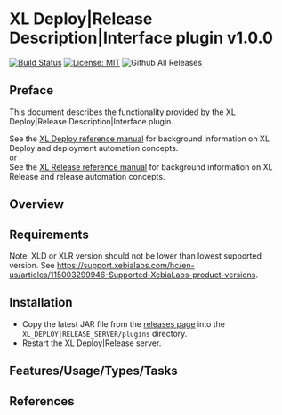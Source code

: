 # XL Deploy|Release Description|Interface plugin v1.0.0

[![Build Status][xld-ansible-step-plugin-travis-image]][xld-ansible-step-plugin-travis-url]
[![License: MIT][xld-ansible-step-plugin-license-image]][xld-ansible-step-plugin-license-url]
![Github All Releases][xld-ansible-step-plugin-downloads-image]

[xld-ansible-step-plugin-travis-image]: https://travis-ci.org/xebialabs-community/xld-ansible-step-plugin.svg?branch=master
[xld-ansible-step-plugin-travis-url]: https://travis-ci.org/xebialabs-community/xld-ansible-step-plugin
[xld-ansible-step-plugin-license-image]: https://img.shields.io/badge/License-MIT-yellow.svg
[xld-ansible-step-plugin-license-url]: https://opensource.org/licenses/MIT
[xld-ansible-step-plugin-downloads-image]: https://img.shields.io/github/downloads/xebialabs-community/xld-ansible-step-plugin/total.svg

## Preface

This document describes the functionality provided by the XL Deploy|Release Description|Interface plugin.

See the [XL Deploy reference manual](https://docs.xebialabs.com/xl-deploy) for background information on XL Deploy and deployment automation concepts.  
or  
See the [XL Release reference manual](https://docs.xebialabs.com/xl-release) for background information on XL Release and release automation concepts.  

## Overview

## Requirements

Note:  XLD or XLR version should not be lower than lowest supported version.  See <https://support.xebialabs.com/hc/en-us/articles/115003299946-Supported-XebiaLabs-product-versions>.

## Installation

* Copy the latest JAR file from the [releases page](https://github.com/xebialabs-community/xld-ansible-step-plugin/releases) into the `XL_DEPLOY|RELEASE_SERVER/plugins` directory.
* Restart the XL Deploy|Release server.

## Features/Usage/Types/Tasks

## References

